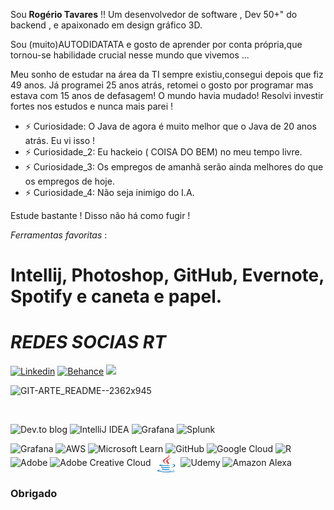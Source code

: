 
Sou **Rogério Tavares** !! Um desenvolvedor de software ,  Dev 50+" do backend , e apaixonado em  design gráfico 3D.

Sou (muito)AUTODIDATATA e gosto  de aprender por conta própria,que tornou-se habilidade crucial nesse mundo que vivemos ...

Meu sonho de estudar na área da TI sempre existiu,consegui depois  que fiz 49 anos.
Já programei 25 anos atrás, retomei o gosto por programar mas estava com 15 anos de defasagem! 
O mundo havia mudado!
Resolvi investir fortes nos estudos e nunca mais parei !

- ⚡ Curiosidade: O Java de agora é muito melhor que o Java de 20 anos atrás. Eu vi isso ! 
- ⚡ Curiosidade_2: Eu hackeio ( COISA DO BEM) no meu tempo livre.
- ⚡ Curiosidade_3: Os empregos de amanhã serão ainda melhores do que os empregos de hoje.
- ⚡ Curiosidade_4: Não seja inimigo do I.A.


Estude bastante ! Disso não há como fugir !


*Ferramentas favoritas* :
# Intellij, Photoshop, GitHub, Evernote, Spotify  e caneta e papel. 




# *REDES SOCIAS RT*
</a>


[![Linkedin](https://img.shields.io/badge/LinkedIn-0077B5?style=for-the-badge&logo=linkedin&logoColor=white)](https://www.linkedin.com/in/rogtavares/)
[![Behance](https://img.shields.io/badge/Behance-1769ff?style=for-the-badge&logo=behance&logoColor=white)](https://www.behance.net/getavares) 
<a href="https://instagram.com/rogtavares" target="_blank"><img src="https://img.shields.io/badge/-Instagram-%23E4405F?style=for-the-badge&logo=instagram&logoColor=white" target="_blank"></a>



</div>


![GIT-ARTE_README--2362x945](https://user-images.githubusercontent.com/91990479/229309927-6cc8681d-e593-452e-81f3-4fac91985d9f.jpg)


<div dir="auto"><br>



![Dev.to blog](https://img.shields.io/badge/dev.to-0A0A0A?style=for-the-badge&logo=dev.to&logoColor=white)
![IntelliJ IDEA](https://img.shields.io/badge/IntelliJIDEA-000000.svg?style=for-the-badge&logo=intellij-idea&logoColor=white)
![Grafana](https://img.shields.io/badge/grafana-%23F46800.svg?style=for-the-badge&logo=grafana&logoColor=white)
![Splunk](https://img.shields.io/badge/splunk-%23000000.svg?style=for-the-badge&logo=splunk&logoColor=white)

![Grafana](https://img.shields.io/badge/grafana-%23F46800.svg?style=for-the-badge&logo=grafana&logoColor=white)
![AWS](https://img.shields.io/badge/AWS-%23FF9900.svg?style=for-the-badge&logo=amazon-aws&logoColor=white)
![Microsoft Learn](https://img.shields.io/badge/Microsoft_Learn-258ffa?style=for-the-badge&logo=microsoft&logoColor=white)
![GitHub](https://img.shields.io/badge/github-%23121011.svg?style=for-the-badge&logo=github&logoColor=white)
![Google Cloud](https://img.shields.io/badge/GoogleCloud-%234285F4.svg?style=for-the-badge&logo=google-cloud&logoColor=white)
![R](https://img.shields.io/badge/r-%23276DC3.svg?style=for-the-badge&logo=r&logoColor=white)
![Adobe](https://img.shields.io/badge/adobe-%23FF0000.svg?style=for-the-badge&logo=adobe&logoColor=white)
![Adobe Creative Cloud](https://img.shields.io/badge/Adobe%20Creative%20Cloud-DA1F26.svg?style=for-the-badge&logo=Adobe%20Creative%20Cloud&logoColor=white)
   <img align="center" alt="RT-Java" height="30" width="40" src="https://raw.githubusercontent.com/devicons/devicon/master/icons/java/java-original.svg">
![Udemy](https://img.shields.io/badge/Udemy-A435F0?style=for-the-badge&logo=Udemy&logoColor=white)
![Amazon Alexa](https://img.shields.io/badge/amazon%20alexa-52b5f7?style=for-the-badge&logo=amazon%20alexa&logoColor=white)


###  Obrigado
